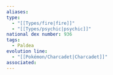 ```yaml
---
aliases: 
type:
  - "[[Types/fire|fire]]"
  - "[[Types/psychic|psychic]]"
national dex number: 936
tags:
  - Paldea
evolution line:
  - "[[Pokémon/Charcadet|Charcadet]]"
associated: 
---
```

